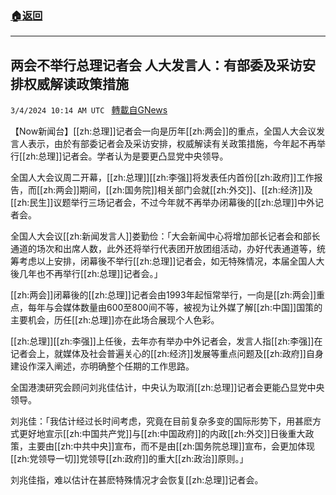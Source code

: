 ###  [:house:返回](README.md)
---


## 两会不举行总理记者会 人大发言人：有部委及采访安排权威解读政策措施
`3/4/2024 10:14 AM UTC ` [轉載自GNews](https://gnews.org/articles/2363284)

【Now新闻台】[[zh:总理]]记者会一向是历年[[zh:两会]]的重点，全国人大会议发言人表示，由於有部委记者会及采访安排，权威解读有关政策措施，今年起不再举行[[zh:总理]]记者会。学者认为是要更凸显党中央领导。

全国人大会议周二开幕，[[zh:总理]][[zh:李强]]将发表任内首份[[zh:政府]]工作报告，而[[zh:两会]]期间，[[zh:国务院]]相关部门会就[[zh:外交]]、[[zh:经济]]及[[zh:民生]]议题举行三场记者会，不过今年就不再举办闭幕後的[[zh:总理]]中外记者会。

全国人大会议[[zh:新闻发言人]]娄勤俭：「大会新闻中心将增加部长记者会和部长通道的场次和出席人数，此外还将举行代表团开放团组活动，办好代表通道等，统筹考虑以上安排，闭幕後不举行[[zh:总理]]记者会，如无特殊情况，本届全国人大後几年也不再举行[[zh:总理]]记者会。」

[[zh:两会]]闭幕後的[[zh:总理]]记者会由1993年起恒常举行，一向是[[zh:两会]]重点，每年与会媒体数量由600至800间不等，被视为让外媒了解[[zh:中国]]国策的主要机会，历任[[zh:总理]]亦在此场合展现个人色彩。

[[zh:总理]][[zh:李强]]上任後，去年亦有举办中外记者会，发言人指[[zh:李强]]在记者会上，就媒体及社会普遍关心的[[zh:经济]]发展等重点问题及[[zh:政府]]自身建设作深入阐述，亦明确整个任期的工作思路。

全国港澳研究会顾问刘兆佳估计，中央认为取消[[zh:总理]]记者会更能凸显党中央领导。

刘兆佳：「我估计经过长时间考虑，究竟在目前复杂多变的国际形势下，用甚麽方式更好地宣示[[zh:中国共产党]]与[[zh:中国政府]]的内政[[zh:外交]]日後重大政策，主要由[[zh:中共中央]]宣布，而不是由[[zh:国务院总理]]宣布，会更加体现[[zh:党领导一切]]党领导[[zh:政府]]的重大[[zh:政治]]原则。」

刘兆佳指，难以估计在甚麽特殊情况才会恢复[[zh:总理]]记者会。

